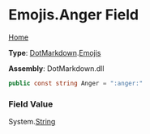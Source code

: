 # Emojis\.Anger Field

[Home](../../../README.md)

**Type**: [DotMarkdown](../../README.md)\.[Emojis](../README.md)

**Assembly**: DotMarkdown\.dll

```csharp
public const string Anger = ":anger:"
```

### Field Value

System\.[String](https://docs.microsoft.com/en-us/dotnet/api/system.string)